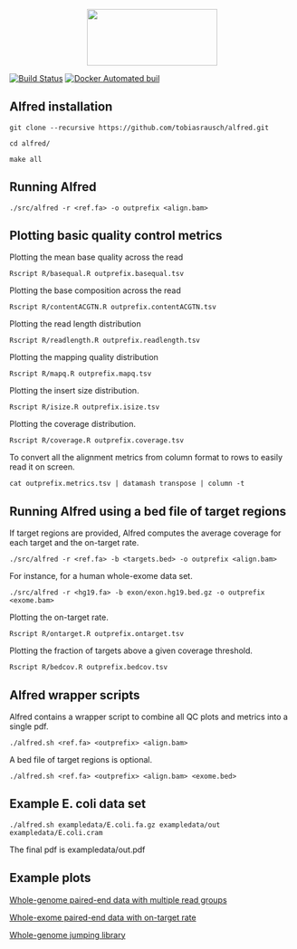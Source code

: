 <p align="center">
<img width="230" height="100" src="https://raw.githubusercontent.com/tobiasrausch/alfred/master/alfred.png">
</p>

[![Build Status](https://travis-ci.org/dellytools/delly.svg?branch=master)](https://travis-ci.org/tobiasrausch/alfred)
[![Docker Automated buil](https://img.shields.io/docker/automated/jrottenberg/ffmpeg.svg?style=flat-square)](https://hub.docker.com/r/trausch/alfred/)


Alfred installation
---------------------

`git clone --recursive https://github.com/tobiasrausch/alfred.git`

`cd alfred/`

`make all`

Running Alfred
------------------

`./src/alfred -r <ref.fa> -o outprefix <align.bam>`

Plotting basic quality control metrics
--------------------------------------

Plotting the mean base quality across the read

`Rscript R/basequal.R outprefix.basequal.tsv`

Plotting the base composition across the read

`Rscript R/contentACGTN.R outprefix.contentACGTN.tsv`

Plotting the read length distribution

`Rscript R/readlength.R outprefix.readlength.tsv`

Plotting the mapping quality distribution

`Rscript R/mapq.R outprefix.mapq.tsv`

Plotting the insert size distribution.

`Rscript R/isize.R outprefix.isize.tsv`

Plotting the coverage distribution.

`Rscript R/coverage.R outprefix.coverage.tsv`

To convert all the alignment metrics from column format to rows to easily read it on screen.

`cat outprefix.metrics.tsv | datamash transpose | column -t`


Running Alfred using a bed file of target regions
---------------------------------------------------

If target regions are provided, Alfred computes the average coverage for each target and the on-target rate.

`./src/alfred -r <ref.fa> -b <targets.bed> -o outprefix <align.bam>`

For instance, for a human whole-exome data set.

`./src/alfred -r <hg19.fa> -b exon/exon.hg19.bed.gz -o outprefix <exome.bam>`

Plotting the on-target rate.

`Rscript R/ontarget.R outprefix.ontarget.tsv`

Plotting the fraction of targets above a given coverage threshold.

`Rscript R/bedcov.R outprefix.bedcov.tsv`


Alfred wrapper scripts
----------------------

Alfred contains a wrapper script to combine all QC plots and metrics into a single pdf.

`./alfred.sh <ref.fa> <outprefix> <align.bam>`

A bed file of target regions is optional.

`./alfred.sh <ref.fa> <outprefix> <align.bam> <exome.bed>`


Example E. coli data set
------------------------

`./alfred.sh exampledata/E.coli.fa.gz exampledata/out exampledata/E.coli.cram`

The final pdf is exampledata/out.pdf


Example plots
-------------


[Whole-genome paired-end data with multiple read groups](https://raw.githubusercontent.com/tobiasrausch/alfred/master/exampleplots/NA06985.pe.pdf)

[Whole-exome paired-end data with on-target rate](https://raw.githubusercontent.com/tobiasrausch/alfred/master/exampleplots/HG00112.wes.pdf)

[Whole-genome jumping library](https://raw.githubusercontent.com/tobiasrausch/alfred/master/exampleplots/HG00513.mp.pdf)
